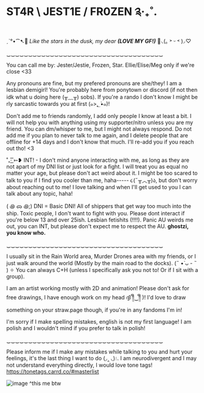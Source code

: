 # ST4R \ JEST1E / FR0ZEN ༉‧₊˚.

ˏˋ°•⁀➷🧡 *Like the stars in the dusk, my dear* ***(LOVE MY GF!)*** 💜⸜(｡ ˃ ᵕ ˂ )⸝♡

‿‿‿‿‿‿‿‿‿‿‿‿‿‿‿‿‿‿‿‿‿‿‿‿‿‿‿‿‿‿‿‿‿‿‿‿

You can call me by: Jester/Jestie, Frozen, Star. Ellie/Elise/Meg only if we're close <33

Any pronouns are fine, but my prefered pronouns are she/they! I am a lesbian demigirl! You're probably here from ponytown or discord (if not then idk what u doing here (╥﹏╥) sobs). If you're a rando I don't know I might be rly sarcastic towards you at first (๑>؂•̀๑)!

Don't add me to friends randomly, I add only people I know at least a bit. I will not help you with anything using my supporter/nitro unless you are my friend. You can dm/whisper to me, but I might not always respond. Do not add me if you plan to never talk to me again, and I delete people that are offline for +14 days and I don't know that much. I'll re-add you if you reach out tho! <3

˚₊· ͟͟͞͞➳❥ INT! - I don't mind anyone interacting with me, as long as they are not apart of my DNI list or just look for a fight. I will treat you as equal no matter your age, but please don't act weird about it. I might be too scared to talk to you if I find you cooler than me, haha----- ૮(˶╥︿╥)ა, but don't worry about reaching out to me! I love talking and when I'll get used to you I can talk about any topic, haha!

( ꩜ ᯅ ꩜;)⁭ ⁭DNI = Basic DNI! All of shippers that get way too much into the ship. Toxic people, I don't want to fight with you. Please dont interact if you're below 13 and over 25ish. Lesbian fetishits (!!!!). Panic AU weirds me out, you can INT, but please don't expect me to respect the AU. **ghostzi, you know who.**

‿‿‿‿‿‿‿‿‿‿‿‿‿‿‿‿‿‿‿‿‿‿‿‿‿‿‿‿‿‿‿‿‿‿‿‿

I usually sit in the Rain World area, Murder Drones area with my friends, or I just walk around the world (Mostly by the main road to the docks). (˵ •̀ ᴗ - ˵ ) ✧ You can always C+H (unless I specifically ask you not to! Or if I sit with a group).

I am an artist working mostly with 2D and animation! Please don't ask for free drawings, I have enough work on my head ദ്ദി ༎ຶ‿༎ຶ )! I'd love to draw something on your straw.page though, if you're in any fandoms I'm in!

I'm sorry if I make spelling mistakes, english is not my first language! I am polish and I wouldn't mind if you prefer to talk in polish!

‿‿‿‿‿‿‿‿‿‿‿‿‿‿‿‿‿‿‿‿‿‿‿‿‿‿‿‿‿‿‿‿‿‿‿‿

Please inform me if I make any mistakes while talking to you and hurt your feelings, it's the last thing I want to do (◞‸ ◟)💧. I am neurodivergent and I may not understand everything directly, I would love tone tags! https://tonetags.carrd.co/#masterlist

![image](https://github.com/user-attachments/assets/3bbacc56-3225-492e-a492-7d618ce049fd)
^this me btw
